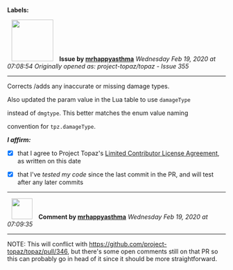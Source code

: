 **Labels:**



<a href="https://github.com/mrhappyasthma"><img src="https://avatars0.githubusercontent.com/u/1547356?v=4" width="96" height="96" hspace="10"></img></a> **Issue by [mrhappyasthma](https://github.com/mrhappyasthma)**
_Wednesday Feb 19, 2020 at 07:08:54_
_Originally opened as: project-topaz/topaz - Issue 355_

----

Corrects /adds any inaccurate or missing damage types.

Also updated the param value in the Lua table to use `damageType`
instead of `dmgtype`. This better matches the enum value naming
convention for `tpz.damageType`.

<!-- place 'x' mark between square [] brackets to affirm: -->
**_I affirm:_**
- [x] that I agree to Project Topaz's [Limited Contributor License Agreement](https://github.com/project-topaz/topaz/blob/master/CONTRIBUTOR_AGREEMENT.md), as written on this date
- [x] that I've _tested my code_ since the last commit in the PR, and will test after any later commits




----
<a href="https://github.com/mrhappyasthma"><img src="https://avatars0.githubusercontent.com/u/1547356?v=4" width="48" height="48" hspace="10"></img></a> **Comment by [mrhappyasthma](https://github.com/mrhappyasthma)**
_Wednesday Feb 19, 2020 at 07:09:35_

----

NOTE: This will conflict with https://github.com/project-topaz/topaz/pull/346, but there's some open comments still on that PR so this can probably go in head of it since it should be more straightforward.
